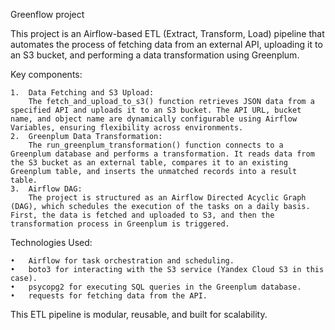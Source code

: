 Greenflow project

This project is an Airflow-based ETL (Extract, Transform, Load) pipeline that automates the process of fetching data from an external API, uploading it to an S3 bucket, and performing a data transformation using Greenplum.

Key components:

	1.	Data Fetching and S3 Upload:
		The fetch_and_upload_to_s3() function retrieves JSON data from a specified API and uploads it to an S3 bucket. The API URL, bucket name, and object name are dynamically configurable using Airflow Variables, ensuring flexibility across environments.
	2.	Greenplum Data Transformation:
		The run_greenplum_transformation() function connects to a Greenplum database and performs a transformation. It reads data from the S3 bucket as an external table, compares it to an existing Greenplum table, and inserts the unmatched records into a result table.
	3.	Airflow DAG:
		The project is structured as an Airflow Directed Acyclic Graph (DAG), which schedules the execution of the tasks on a daily basis. First, the data is fetched and uploaded to S3, and then the transformation process in Greenplum is triggered.

Technologies Used:

	•	Airflow for task orchestration and scheduling.
	•	boto3 for interacting with the S3 service (Yandex Cloud S3 in this case).
	•	psycopg2 for executing SQL queries in the Greenplum database.
	•	requests for fetching data from the API.

This ETL pipeline is modular, reusable, and built for scalability.